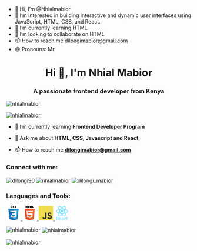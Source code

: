 - 👋 Hi, I’m @Nhialmabior
- 👀 I’m interested in building interactive and dynamic user interfaces using JavaScript, HTML, CSS, and React.
- 🌱 I’m currently learning HTML
- 💞️ I’m looking to collaborate on HTML
- 📫 How to reach me dilongimabior@gmail.com
- 😄 Pronouns: Mr

<!---
Nhialmabior/Nhialmabior is a ✨ special ✨ repository because its `README.md` (this file) appears on your GitHub profile.
You can click the Preview link to take a look at your changes.
--->
<h1 align="center">Hi 👋, I'm Nhial Mabior</h1>
<h3 align="center">A passionate frontend developer from Kenya</h3>

<p align="left"> <img src="https://komarev.com/ghpvc/?username=nhialmabior&label=Profile%20views&color=0e75b6&style=flat" alt="nhialmabior" /> </p>

<p align="left"> <a href="https://github.com/ryo-ma/github-profile-trophy"><img src="https://github-profile-trophy.vercel.app/?username=nhialmabior" alt="nhialmabior" /></a> </p>

- 🌱 I’m currently learning **Frontend Developer Program**

- 💬 Ask me about **HTML, CSS, Javascript and React**

- 📫 How to reach me **dilongimabior@gmail.com**

<h3 align="left">Connect with me:</h3>
<p align="left">
<a href="https://twitter.com/dilongi90" target="blank"><img align="center" src="https://raw.githubusercontent.com/rahuldkjain/github-profile-readme-generator/master/src/images/icons/Social/twitter.svg" alt="dilongi90" height="30" width="40" /></a>
<a href="https://linkedin.com/in/nhialmabior" target="blank"><img align="center" src="https://raw.githubusercontent.com/rahuldkjain/github-profile-readme-generator/master/src/images/icons/Social/linked-in-alt.svg" alt="nhialmabior" height="30" width="40" /></a>
<a href="https://instagram.com/dilongi_mabior" target="blank"><img align="center" src="https://raw.githubusercontent.com/rahuldkjain/github-profile-readme-generator/master/src/images/icons/Social/instagram.svg" alt="dilongi_mabior" height="30" width="40" /></a>
</p>

<h3 align="left">Languages and Tools:</h3>
<p align="left"> <a href="https://www.w3schools.com/css/" target="_blank" rel="noreferrer"> <img src="https://raw.githubusercontent.com/devicons/devicon/master/icons/css3/css3-original-wordmark.svg" alt="css3" width="40" height="40"/> </a> <a href="https://www.w3.org/html/" target="_blank" rel="noreferrer"> <img src="https://raw.githubusercontent.com/devicons/devicon/master/icons/html5/html5-original-wordmark.svg" alt="html5" width="40" height="40"/> </a> <a href="https://developer.mozilla.org/en-US/docs/Web/JavaScript" target="_blank" rel="noreferrer"> <img src="https://raw.githubusercontent.com/devicons/devicon/master/icons/javascript/javascript-original.svg" alt="javascript" width="40" height="40"/> </a> <a href="https://reactjs.org/" target="_blank" rel="noreferrer"> <img src="https://raw.githubusercontent.com/devicons/devicon/master/icons/react/react-original-wordmark.svg" alt="react" width="40" height="40"/> </a> </p>

<p><img align="left" src="https://github-readme-stats.vercel.app/api/top-langs?username=nhialmabior&show_icons=true&locale=en&layout=compact" alt="nhialmabior" /></p>

<p>&nbsp;<img align="center" src="https://github-readme-stats.vercel.app/api?username=nhialmabior&show_icons=true&locale=en" alt="nhialmabior" /></p>

<p><img align="center" src="https://github-readme-streak-stats.herokuapp.com/?user=nhialmabior&" alt="nhialmabior" /></p>
